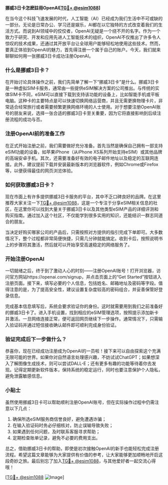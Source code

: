 **挪威3日卡怎麽註冊OpenAI[[TG💪+ @esim1088](https://t.me/s/esim1088)]**

在当今这个科技飞速发展的时代，人工智能（AI）已经成为我们生活中不可或缺的一部分。无论是日常办公、学习还是娱乐，AI都在以它独特的方式改变着我们的生活方式。而说到AI领域中的佼佼者，OpenAI无疑是一个绕不开的名字。作为一个致力于研究、开发和应用先进人工智能技术的组织，OpenAI不仅推出了许多令人惊叹的技术成果，还通过其开放平台让全球用户能够轻松地使用这些技术。然而，要真正体验到OpenAI的魅力，首先得注册一个属于自己的账户。今天，我们就来聊聊如何用一张挪威3日卡成功注册OpenAI。

### 什么是挪威3日卡？

在开始讨论具体操作之前，我们先简单了解一下“挪威3日卡”是什么。挪威3日卡是一种虚拟SIM卡服务，通常由一些提供eSIM解决方案的公司推出。与传统的实体SIM卡不同，eSIM可以直接下载到支持该功能的设备上，比如智能手机或平板电脑。这种卡的主要特点是可以快速切换网络运营商，并且无需更换物理卡片，非常适合经常旅行或者需要频繁更换网络环境的人士使用。对于想要注册OpenAI账号的朋友来说，选择一张合适的挪威3日卡至关重要，因为它将直接影响到后续注册流程的成功与否。

### 注册OpenAI前的准备工作

在正式开始注册之前，我们需要做好充分准备。首先当然是确保自己拥有一部支持eSIM功能的设备，如苹果iPhone（从iPhone XS系列开始支持eSIM）或其他品牌的高端安卓手机。其次，还需要准备好有效的电子邮件地址以及稳定的互联网连接。此外，建议提前下载并安装最新版本的浏览器软件，例如Chrome或Firefox等，以便获得最佳的网页浏览体验。

### 如何获取挪威3日卡？

现在市面上有许多提供挪威3日卡服务的平台，其中不乏口碑良好的品牌。在这里推荐大家关注一下[TG💪+ @esim1088](https://t.me/s/esim1088)，这是一个专注于分享eSIM相关信息的社区，在这里你可以找到大量关于挪威3日卡以及其他类型eSIM产品的详细评测和购买指南。通过加入这个社区，不仅能学到很多实用的知识，还能结识一群志同道合的朋友。

当决定好购买哪家公司的产品后，只需按照对方提供的指引完成下单即可。大多数情况下，整个过程都非常简便快捷，只需几分钟就能搞定。收到卡后，按照说明书上的步骤将其激活，然后就可以开始享受高速稳定的网络服务了。

### 开始注册OpenAI

一切就绪之后，终于到了激动人心的时刻——注册OpenAI账号！打开浏览器，访问官方网站https://openai.com/signup，并点击页面上的“Get Started”按钮进入注册页面。接下来，填写必要的个人信息，包括姓名、邮箱地址及密码等字段。值得注意的是，为了提高安全性，建议设置复杂度较高的密码组合，并妥善保管好登录信息。

完成基本信息填写后，系统会要求验证你的身份。这时就需要用到我们之前准备好的挪威3日卡了。进入手机设置，找到相应的eSIM管理选项，按照提示添加新卡并激活。一旦网络连接正常，便可返回网页继续下一步操作。通常情况下，只需输入验证码并通过短信接收确认邮件即可顺利完成身份验证。

### 验证完成后下一步做什么？

恭喜你，现在已经成功注册成为OpenAI的一员啦！接下来可以自由探索这个充满无限可能的世界。如果你对自然语言处理感兴趣，不妨试试ChatGPT；如果想深入了解图像生成技术，则可以尝试DALL-E；还有更多有趣的功能等待着你去发现。记得定期更新软件版本，保持系统的稳定运行，同时也要注意保护个人隐私，避免泄露敏感信息。

### 小贴士

虽然使用挪威3日卡可以帮助顺利注册OpenAI账号，但在实际操作过程中仍需注意以下几点：

1. 确保所选eSIM服务商信誉良好，避免遭遇诈骗；
2. 在输入验证码时务必仔细核对，防止误输导致失败；
3. 如果遇到任何问题，及时联系客服寻求帮助；
4. 定期检查账单记录，避免不必要的费用支出。

总之，借助挪威3日卡的帮助，即使是初次接触OpenAI的新手也能轻松完成注册流程。希望这篇文章能够为大家提供有价值的参考，让大家能够更加顺畅地开启这段奇妙之旅。最后别忘了加入[TG💪+ @esim1088](https://t.me/s/esim1088)，与其他爱好者一起交流心得哦！

[[TG💪+ @esim1088](https://t.me/s/esim1088) ![Image](https://i.postimg.cc/4NQfJmqS/Snipaste-2025-05-13-00-14-12.png)]